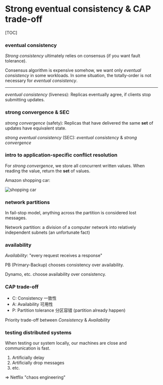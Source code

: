 # Strong eventual consistency & CAP trade-off

[TOC]

### eventual consistency

*Strong consistency* ultimately relies on consensus (if you want fault tolerance).

Consensus algorithm is expensive somehow, we want only *eventual consistency* in some workloads. In some situation, the totally-order is not necessary for *eventual consistency*.

---

*eventual consistency* (liveness): Replicas eventually agree, if clients stop submitting updates.

### strong convergence & SEC

*strong convergence* (safety): Replicas that have delivered the same **set** of updates have equivalent state.

*strong eventual consistency* (SEC): *eventual consistency* & *strong convergence*

### intro to application-specific conflict resolution

For *strong convergence*, we store all concurrent written values. When reading the value, return the **set** of values.

Amazon shopping car:

![shopping car](https://user-images.githubusercontent.com/70138429/198569661-cad3f6f2-4109-4154-ac41-25b552f3fcc8.png)

### network partitions

In fail-stop model, anything across the partition is considered lost messages.

Network partition: a division of a computer network into relatively independent subnets (an unfortunate fact)

### availability

*Availability*: "every request receives a response"

PB (Primary-Backup) chooses consistency over availability.

Dynamo, etc. choose availability over consistency.

### CAP trade-off

* C: Consistency 一致性
* A: Availability 可用性
* P: Partition tolerance 分区容错 (partition already happen)

Priority trade-off between *Consistency* & *Availability*

### testing distributed systems

When testing our system locally, our machines are close and communication is fast.

1. Artificially delay
2. Artificially drop messages
3. etc.

=> Netflix "chaos engineering"

